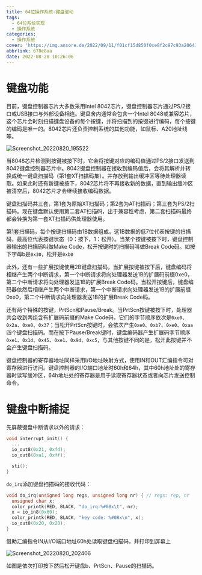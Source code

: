 ```yaml
---
title: 64位操作系统-键盘驱动
tags:
  - 64位系统实现
  - 操作系统
categories:
  - 操作系统
cover: 'https://img.ansore.de/2022/09/11/f01cf15d850f0ce8f2c97c93a206411c8d3bf927.png'
abbrlink: 678e8aa
date: 2022-08-28 10:26:06
---
```

  

# 键盘功能

目前，键盘控制器芯片大多数采用Intel 8042芯片，键盘控制器芯片通过PS/2接口或USB接口与外部设备相连。键盘舍内通常会包含一个Intel 8048或兼容芯片，这个芯片会时刻扫描键盘设备的每个按键，并将扫描到的按键进行编码，每个按键的编码是唯一的。8042芯片还负责控制系统的其他功能，如鼠标、A20地址线等。

![Screenshot_20220820_195522](https://img.ansore.de/2022/08/20/0d2603d675d883788baa1f6954b775a2.png)

当8048芯片检测到按键被按下时，它会将按键对应的编码值通过PS/2接口发送到8042键盘控制器芯片中。8042键盘控制器在接收到编码值后，会将其解析并转换成统一键盘扫描码（第1套XT扫描码集）。并存放到输出缓冲区等待处理器读取。如果此时还有新键被按下，8042芯片将不再接收新的数据，直到输出缓冲区被清空后，8042芯片才会继续接收编码数据。

键盘扫描码共三套，第1套为原始XT扫描码；第2套为AT扫描码；第三套为PS/2扫描码。现在键盘默认使用第二套AT扫描码，出于兼容性考虑，第二套扫描码最终都会转换为第一套XT扫描码供处理器使用。

第1套扫描码，每个按键扫描码由1B数据组成，这1B数据的低7位代表按键的扫描码，最高位代表按键状态（0：按下，1：松开）。当某个按键被按下时，键盘控制器输出的扫描码叫做Make Code，松开按键时的扫描码叫做Break Code码。如按下字母b是`0x30`，松开是`0xb0`

此外，还有一些扩展按键使用2B键盘扫描码，当扩展按键被按下后，键盘编码将相继产生两个中断请求，第一个中断请求将向处理器发送1B的扩展码前缀0xe0，第二个中断请求将向处理器发送1B的扩展Break Code码。当松开按键后，键盘编码器依然后相继产生两个中断请求，第一个中断请求向处理器发送1B的扩展前缀0xe0，第二个中断请求向处理器发送1B的扩展Break Code码。

还有两个特殊的按键，PrtScn和Pause/Break。当PrtScn按键被按下时，处理器共会收到两组含有扩展码前缀的Make Code码，它们的字节顺序依次是`0xe0`、`0x2a`、`0xe0`、`0x37`；当松开PrtScn按键时，会依次产生`0xe0`、`0xb7`、`0xe0`、`0xaa`四个键盘扫描码。而在按下Pause/Break键时，键盘编码器产生扩展码字节顺序`0xe1`、`0x1d`、`0x45`、`0xe1`、`0x9d`、`0xc5`，与其他按键不同的是，松开此按键并不会产生键盘扫描码。

键盘控制器的寄存器地址同样采用I/O地址映射方式，使用IN和OUT汇编指令可对寄存器进行访问。键盘控制器的I/O端口地址时60h和64h，其中60h地址处的寄存器时读写缓冲区，64h地址处的寄存器是用于读取寄存器状态或者向芯片发送控制命令。

# 键盘中断捕捉

先屏蔽键盘中断请求以外的请求：

```c
void interrupt_init() {
  ...
  io_out8(0x21, 0xfd);
  io_out8(0xa1, 0xff);

  sti();
}
```

`do_irq`添加键盘扫描码的接收代码：

```c
void do_irq(unsigned long regs, unsigned long nr) { // regs: rep, nr
  unsigned char x;
  color_printk(RED, BLACK, "do_irq:%#08x\t", nr);
  x = io_in8(0x60);
  color_printk(RED, BLACK, "key code: %#08x\n", x);
  io_out8(0x20, 0x20);
}
```

借助汇编指令IN从I/O端口地址60h处读取键盘扫描码，并打印到屏幕上

![Screenshot_20220820_202406](https://img.ansore.de/2022/08/20/f569d275a7ad643336ac7f8814ce3cf4.png)

如图是依次打印按下然后松开键盘b、PrtScn、Pause的扫描码。
